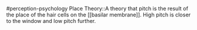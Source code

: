 #perception-psychology 
Place Theory::A theory that pitch is the result of the place of the hair cells on the [[basilar membrane]]. High pitch is closer to the window and low pitch further.
<!--SR:!2024-02-05,3,250-->